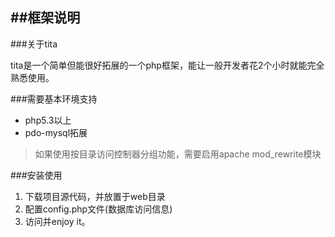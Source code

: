 ##框架说明
-----------------------------

###关于tita

tita是一个简单但能很好拓展的一个php框架，能让一般开发者花2个小时就能完全熟悉使用。

###需要基本环境支持
* php5.3以上
* pdo-mysql拓展

> 如果使用按目录访问控制器分组功能，需要启用apache mod_rewrite模块

###安装使用
1. 下载项目源代码，并放置于web目录
2. 配置config.php文件(数据库访问信息)
3. 访问并enjoy it。
